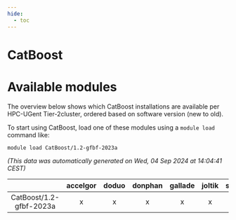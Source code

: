 ```yaml
---
hide:
  - toc
---
```


CatBoost
========

# Available modules


The overview below shows which CatBoost installations are available per HPC-UGent Tier-2cluster, ordered based on software version (new to old).

To start using CatBoost, load one of these modules using a `module load` command like:

```shell
module load CatBoost/1.2-gfbf-2023a
```

*(This data was automatically generated on Wed, 04 Sep 2024 at 14:04:41 CEST)*  

| |accelgor|doduo|donphan|gallade|joltik|shinx|skitty|
| :---: | :---: | :---: | :---: | :---: | :---: | :---: | :---: |
|CatBoost/1.2-gfbf-2023a|x|x|x|x|x|-|x|
